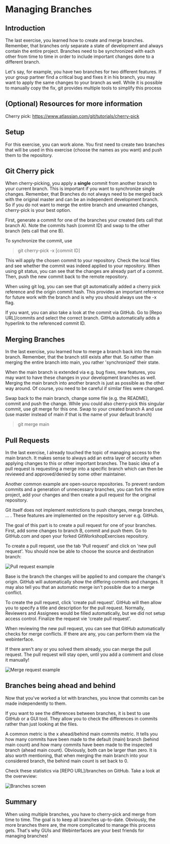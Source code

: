 # Managing Branches

## Introduction

The last exercise, you learned how to create and merge branches.
Remember, that branches only separate a state of development and always contain the entire project.
Branches need to be synchronized with each other from time to time in order to include important changes done to a different branch.

Let's say, for example, you have two branches for two different features.
If your group partner find a critical bug and fixes it in his branch, you may want to apply the same changes to your branch as well.
While it is possible to manually copy the fix, git provides multiple tools to simplify this process

## (Optional) Resources for more information

Cherry pick: https://www.atlassian.com/git/tutorials/cherry-pick

## Setup

For this exercise, you can work alone.
You first need to create two branches that will be used in this exercise (choose the names as you want) and push them to the repository.

## Git Cherry pick

When cherry-picking, you apply a **single** commit from another branch to your current branch.
This is important if you want to synchronize single changes.
Remember, that Branches do not always need to be merged back with the original master and can be an independent development branch.
So if you do not want to merge the entire branch and unwanted changes, cherry-pick is your best option.

First, generate a commit for one of the branches your created (lets call that branch A).
Note the commits hash (commit ID) and swap to the other branch (lets call that one B).

To synchronize the commit, use

> git cherry-pick -x [commit ID]

This will apply the chosen commit to your repository.
Check the local files and see whether the commit was indeed applied to your repository.
When using git status, you can see that the changes are already part of a commit.
Then, push the new commit back to the remote repository.

When using git log, you can see that git automatically added a cherry pick reference and the origin commit hash.
This provides an important reference for future work with the branch and is why you should always use the -x flag.

If you want, you can also take a look at the commit via GitHub.
Go to [Repo URL]/commits and select the correct branch.
GitHub automatically adds a hyperlink to the referenced commit ID.

## Merging Branches

In the last exercise, you learned how to merge a branch back into the main branch.
Remember, that the branch still exists after that.
So rather than merging the entire branch into main, you rather 'synchronized' their state.

When the main branch is extended via e.g. bug fixes, new features, you may want to have these changes in your development branches as well.
Merging the main branch into another branch is just as possible as the other way around.
Of course, you need to be careful if similar files were changed.

Swap back to the main branch, change some file (e.g. the README), commit and push the change.
While you could also cherry-pick this singular commit, use git merge for this one.
Swap to your created branch A and use (use master instead of main if that is the name of your default branch)

> git merge main

## Pull Requests

In the last exercise, I already touched the topic of managing access to the main branch.
It makes sense to always add an extra layer of security when applying changes to this or other important branches.
The basic idea of a pull request is requesting a merge into a specific branch which can then be reviewed and approved/denied by some other maintainer.

Another common example are open-source repositories.
To prevent random commits and a generation of unnecessary branches, you can fork the entire project, add your changes and then create a pull request for the original repository.

Git itself does not implement restrictions to push changes, merge branches, ... .
These features are implemented on the repository server e.g. GitHub.

The goal of this part is to create a pull request for one of your branches.
First, add some changes to branch B, commit and push them.
Go to GitHub.com and open your forked GitWorkshopExercises repository.

To create a pull request, use the tab 'Pull request' and click on 'new pull request'.
You should now be able to choose the source and destination branch:

![Pull request example](pr.PNG)

Base is the branch the changes will be applied to and compare the change's origin.
GitHub will automatically show the differing commits and changes.
It may also tell you that an automatic merge isn't possible due to a merge conflict.

To create the pull request, click 'create pull request'.
GitHub will then allow you to specify a title and description for the pull request.
Normally, Reviewers and Assignees would be filled automatically, but we did not setup access control.
Finalize the request vie 'create pull request'.

When reviewing the new pull request, you can see that GitHub automatically checks for merge conflicts.
If there are any, you can perform them via the webinterface.

If there aren't any or you solved them already, you can merge the pull request.
The pull request will stay open, until you add a comment and close it manually!

![Merge request example](mr.PNG)

## Branches being ahead and behind

Now that you've worked a lot with branches, you know that commits can be made independently to them.

If you want to see the differences between branches, it is best to use GitHub or a GUI tool.
They allow you to check the differences in commits rather than just looking at the files.

A common metric is the x ahead/behind main commits metric.
It tells you how many commits have been made to the default (main) branch (behind main count) and how many commits have been made to the inspected branch (ahead main count).
Obviously, both can be larger than zero.
It is also worth mentioning, that when merging the main branch into your considered branch, the behind main count is set back to 0.

Check these statistics via [REPO URL]/branches on GitHub.
Take a look at the overwview:

![Branches screen](branches.PNG)

## Summary

When using multiple branches, you have to cherry-pick and merge from time to time.
The goal is to keep all branches up-to-date.
Obviously, the more branches there are, the more complicated to manage this process gets.
That's why GUIs and Webinterfaces are your best friends for managing branches!
